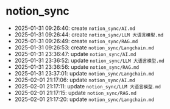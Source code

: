 # notion_sync
- 2025-01-31 09:26:40: create `notion_sync/AI.md`
- 2025-01-31 09:26:44: create `notion_sync/LLM 大语言模型.md`
- 2025-01-31 09:26:49: create `notion_sync/RAG.md`
- 2025-01-31 09:26:53: create `notion_sync/Langchain.md`
- 2025-01-31 23:36:47: update `notion_sync/AI.md`
- 2025-01-31 23:36:52: update `notion_sync/LLM 大语言模型.md`
- 2025-01-31 23:36:56: update `notion_sync/RAG.md`
- 2025-01-31 23:37:01: update `notion_sync/Langchain.md`
- 2025-02-01 21:17:06: update `notion_sync/AI.md`
- 2025-02-01 21:17:11: update `notion_sync/LLM 大语言模型.md`
- 2025-02-01 21:17:15: update `notion_sync/RAG.md`
- 2025-02-01 21:17:20: update `notion_sync/Langchain.md`
